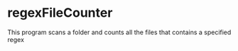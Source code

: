 # regexFileCounter
This program scans a folder and counts all the files that contains a specified regex
